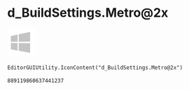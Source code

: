 # d_BuildSettings.Metro@2x
![](/img/d_BuildSettings.Metro@2x.png)

``` CSharp
EditorGUIUtility.IconContent("d_BuildSettings.Metro@2x")
```
```
889119860637441237
```
